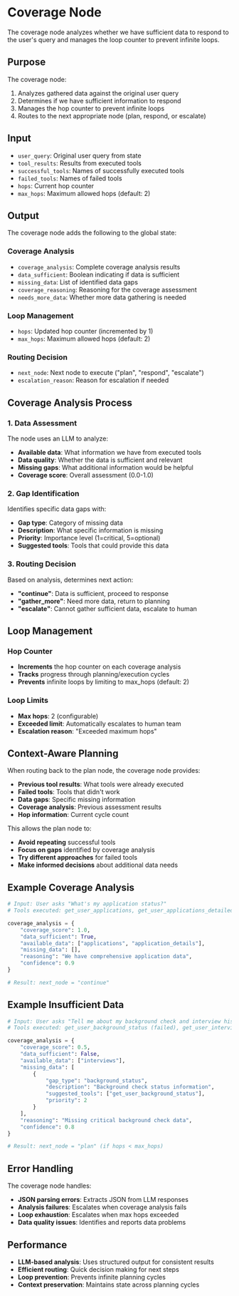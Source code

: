 # Coverage Node

The coverage node analyzes whether we have sufficient data to respond to the user's query and manages the loop counter to prevent infinite loops.

## Purpose

The coverage node:
1. Analyzes gathered data against the original user query
2. Determines if we have sufficient information to respond
3. Manages the hop counter to prevent infinite loops
4. Routes to the next appropriate node (plan, respond, or escalate)

## Input

- `user_query`: Original user query from state
- `tool_results`: Results from executed tools
- `successful_tools`: Names of successfully executed tools
- `failed_tools`: Names of failed tools
- `hops`: Current hop counter
- `max_hops`: Maximum allowed hops (default: 2)

## Output

The coverage node adds the following to the global state:

### Coverage Analysis
- `coverage_analysis`: Complete coverage analysis results
- `data_sufficient`: Boolean indicating if data is sufficient
- `missing_data`: List of identified data gaps
- `coverage_reasoning`: Reasoning for the coverage assessment
- `needs_more_data`: Whether more data gathering is needed

### Loop Management
- `hops`: Updated hop counter (incremented by 1)
- `max_hops`: Maximum allowed hops (default: 2)

### Routing Decision
- `next_node`: Next node to execute ("plan", "respond", "escalate")
- `escalation_reason`: Reason for escalation if needed

## Coverage Analysis Process

### 1. Data Assessment
The node uses an LLM to analyze:
- **Available data**: What information we have from executed tools
- **Data quality**: Whether the data is sufficient and relevant
- **Missing gaps**: What additional information would be helpful
- **Coverage score**: Overall assessment (0.0-1.0)

### 2. Gap Identification
Identifies specific data gaps with:
- **Gap type**: Category of missing data
- **Description**: What specific information is missing
- **Priority**: Importance level (1=critical, 5=optional)
- **Suggested tools**: Tools that could provide this data

### 3. Routing Decision
Based on analysis, determines next action:
- **"continue"**: Data is sufficient, proceed to response
- **"gather_more"**: Need more data, return to planning
- **"escalate"**: Cannot gather sufficient data, escalate to human

## Loop Management

### Hop Counter
- **Increments** the hop counter on each coverage analysis
- **Tracks** progress through planning/execution cycles
- **Prevents** infinite loops by limiting to max_hops (default: 2)

### Loop Limits
- **Max hops**: 2 (configurable)
- **Exceeded limit**: Automatically escalates to human team
- **Escalation reason**: "Exceeded maximum hops"

## Context-Aware Planning

When routing back to the plan node, the coverage node provides:
- **Previous tool results**: What tools were already executed
- **Failed tools**: Tools that didn't work
- **Data gaps**: Specific missing information
- **Coverage analysis**: Previous assessment results
- **Hop information**: Current cycle count

This allows the plan node to:
- **Avoid repeating** successful tools
- **Focus on gaps** identified by coverage analysis
- **Try different approaches** for failed tools
- **Make informed decisions** about additional data needs

## Example Coverage Analysis

```python
# Input: User asks "What's my application status?"
# Tools executed: get_user_applications, get_user_applications_detailed

coverage_analysis = {
    "coverage_score": 1.0,
    "data_sufficient": True,
    "available_data": ["applications", "application_details"],
    "missing_data": [],
    "reasoning": "We have comprehensive application data",
    "confidence": 0.9
}

# Result: next_node = "continue"
```

## Example Insufficient Data

```python
# Input: User asks "Tell me about my background check and interview history"
# Tools executed: get_user_background_status (failed), get_user_interviews

coverage_analysis = {
    "coverage_score": 0.5,
    "data_sufficient": False,
    "available_data": ["interviews"],
    "missing_data": [
        {
            "gap_type": "background_status",
            "description": "Background check status information",
            "suggested_tools": ["get_user_background_status"],
            "priority": 2
        }
    ],
    "reasoning": "Missing critical background check data",
    "confidence": 0.8
}

# Result: next_node = "plan" (if hops < max_hops)
```

## Error Handling

The coverage node handles:
- **JSON parsing errors**: Extracts JSON from LLM responses
- **Analysis failures**: Escalates when coverage analysis fails
- **Loop exhaustion**: Escalates when max hops exceeded
- **Data quality issues**: Identifies and reports data problems

## Performance

- **LLM-based analysis**: Uses structured output for consistent results
- **Efficient routing**: Quick decision making for next steps
- **Loop prevention**: Prevents infinite planning cycles
- **Context preservation**: Maintains state across planning cycles
